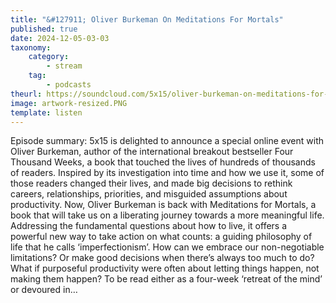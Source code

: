 ```yaml
---
title: "&#127911; Oliver Burkeman On Meditations For Mortals"
published: true
date: 2024-12-05-03-03
taxonomy:
    category:
        - stream
    tag:
        - podcasts
theurl: https://soundcloud.com/5x15/oliver-burkeman-on-meditations-for-mortals
image: artwork-resized.PNG
template: listen
---
```


Episode summary: 5x15 is delighted to announce a special online event with Oliver Burkeman, author of the international breakout bestseller Four Thousand Weeks, a book that touched the lives of hundreds of thousands of readers. Inspired by its investigation into time and how we use it, some of those readers changed their lives, and made big decisions to rethink careers, relationships, priorities, and misguided assumptions about productivity. Now, Oliver Burkeman is back with Meditations for Mortals, a book that will take us on a liberating journey towards a more meaningful life. Addressing the fundamental questions about how to live, it offers a powerful new way to take action on what counts: a guiding philosophy of life that he calls &lsquo;imperfectionism&rsquo;. How can we embrace our non-negotiable limitations? Or make good decisions when there&rsquo;s always too much to do? What if purposeful productivity were often about letting things happen, not making them happen? To be read either as a four-week &lsquo;retreat of the mind&rsquo; or devoured in&hellip;
